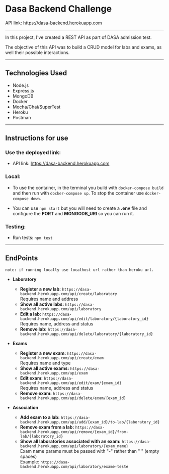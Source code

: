 # Dasa Backend Challenge

API link: https://dasa-backend.herokuapp.com

---

In this project, I've created a REST API as part of DASA admission test.

The objective of this API was to build a CRUD model for labs and exams, as well their possible interactions.


---

## Technologies Used

- Node.js
- Express.js
- MongoDB
- Docker
- Mocha/Chai/SuperTest
- Heroku
- Postman

---

## Instructions for use

### Use the deployed link:
- API link: https://dasa-backend.herokuapp.com

### Local:
- To use the container, in the terminal you build with <code class="blue">docker-compose build</code> and then run with <code class="blue">docker-compose up</code>. To stop the container use <code class="blue">docker-compose down</code>.


- You can use <code class="blue">npm start</code> but you will need to create a **.env** file and configure the **PORT** and **MONGODB_URI** so you can run it.

### Testing:
- Run tests: <code class="blue">npm test</code>


---

## EndPoints
    note: if running locally use localhost url rather than heroku url.
- **Laboratory**
    - **Register a new lab:** 
`https://dasa-backend.herokuapp.com/api/create/laboratory`<br>
Requires name and address
    - **Show all active labs:**
`https://dasa-backend.herokuapp.com/api/laboratory`
    - **Edit a lab:**
`https://dasa-backend.herokuapp.com/api/edit/laboratory/{laboratory_id}`<br>
Requires name, address and status
    - **Remove lab:**
`https://dasa-backend.herokuapp.com/api/delete/laboratory/{laboratory_id}`

- **Exams**
    - **Register a new exam:** 
`https://dasa-backend.herokuapp.com/api/create/exam`<br>
Requires name and type
    - **Show all active exams:**
`https://dasa-backend.herokuapp.com/api/exam`
    - **Edit exam:**
`https://dasa-backend.herokuapp.com/api/edit/exam/{exam_id}`<br>
Requires name, address and status
    - **Remove exam:**
`https://dasa-backend.herokuapp.com/api/delete/exam/{exam_id}`

- **Association**
    - **Add exam to a lab:**
`https://dasa-backend.herokuapp.com/api/add/{exam_id}/to-lab/{laboratory_id}`
    - **Remove exam from a lab:**
`https://dasa-backend.herokuapp.com/api/remove/{exam_id}/from-lab/{laboratory_id}`
    - **Show all laboratories associated with an exam:**
`https://dasa-backend.herokuapp.com/api/laboratory/{exam_name}`<br>
Exam name params must be passed with "-" rather than " " (empty spaces)<br>
Example: `https://dasa-backend.herokuapp.com/api/laboratory/exame-teste`
